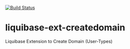 [![Build Status](https://travis-ci.com/hbogaards/liquibase-ext-createdomain.svg)](https://travis-ci.com/hbogaards/liquibase-ext-createdomain)

# liquibase-ext-createdomain
Liquibase Extension to Create Domain (User-Types)
